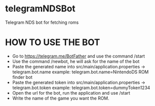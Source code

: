 # telegramNDSBot
Telegram NDS bot for fetching roms

# HOW TO USE THE BOT
- Go to https://telegram.me/BotFather and use the command /start
- Use the command /newbot, he will ask for the name of the bot
- Paste the generated name into src/main/application.properties -> telegram.bot.name
    example: telegram.bot.name=NintendoDS ROM finder bot
- Paste the generated token into src/main/application.properties -> telegram.bot.token
    example: telegram.bot.token=dummyToken1234
- Open the url for the bot, run the application and use /start
- Write the name of the game you want the ROM.
